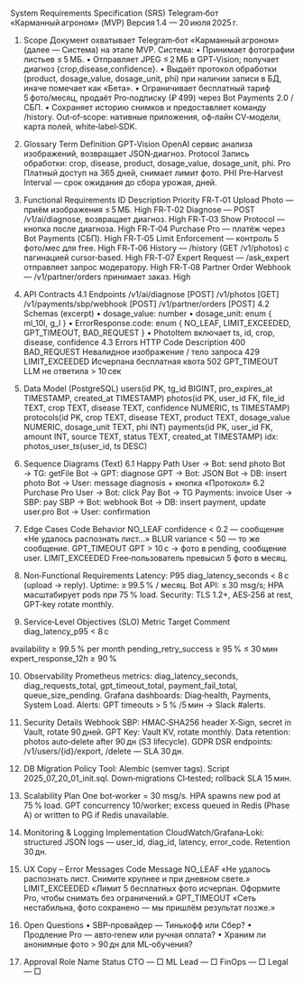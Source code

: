 System Requirements Specification (SRS)
Telegram‑бот «Карманный агроном» (MVP)
Версия 1.4 — 20 июля 2025 г.
1. Scope
Документ охватывает Telegram‑бот «Карманный агроном» (далее — Система) на этапе MVP.
Система:
• Принимает фотографии листьев ≤ 5 МБ.
• Отправляет JPEG ≤ 2 МБ в GPT‑Vision; получает диагноз {crop,disease,confidence}.
• Выдаёт протокол обработки (product, dosage_value, dosage_unit, phi) при наличии записи в БД, иначе помечает как «Бета».
• Ограничивает бесплатный тариф 5 фото/месяц, продаёт Pro‑подписку (₽ 499) через Bot Payments 2.0 / СБП.
• Сохраняет историю снимков и предоставляет команду /history.
Out‑of‑scope: нативные приложения, оф‑лайн CV‑модели, карта полей, white‑label‑SDK.
2. Glossary
Term
Definition
GPT‑Vision
OpenAI сервис анализа изображений, возвращает JSON‑диагноз.
Protocol
Запись обработки: crop, disease, product, dosage_value, dosage_unit, phi.
Pro
Платный доступ на 365 дней, снимает лимит фото.
PHI
Pre‑Harvest Interval — срок ожидания до сбора урожая, дней.

3. Functional Requirements
ID
Description
Priority
FR‑T‑01
Upload Photo — приём изображения ≤ 5 МБ.
High
FR‑T‑02
Diagnose — POST /v1/ai/diagnose, возвращает диагноз.
High
FR‑T‑03
Show Protocol — кнопка после диагноза.
High
FR‑T‑04
Purchase Pro — платёж через Bot Payments (СБП).
High
FR‑T‑05
Limit Enforcement — контроль 5 фото/мес для free.
High
FR‑T‑06
History — /history (GET /v1/photos) с пагинацией cursor‑based.
High
FR‑T‑07
Expert Request — /ask_expert отправляет запрос модератору.
High
FR‑T‑08
Partner Order Webhook — /v1/partner/orders принимает заказ.
High

4. API Contracts
4.1 Endpoints
/v1/ai/diagnose [POST]
/v1/photos [GET]
/v1/payments/sbp/webhook [POST]
/v1/partner/orders [POST]
4.2 Schemas (excerpt)
• dosage_value: number
• dosage_unit: enum { ml_10l, g_l }
• ErrorResponse.code: enum { NO_LEAF, LIMIT_EXCEEDED, GPT_TIMEOUT, BAD_REQUEST }
• PhotoItem включает ts, id, crop, disease, confidence
4.3 Errors
HTTP
Code
Description
400
BAD_REQUEST
Невалидное изображение / тело запроса
429
LIMIT_EXCEEDED
Исчерпана бесплатная квота
502
GPT_TIMEOUT
LLM не ответила  > 10 сек

5. Data Model (PostgreSQL)
users(id PK, tg_id BIGINT, pro_expires_at TIMESTAMP, created_at TIMESTAMP)
photos(id PK, user_id FK, file_id TEXT, crop TEXT, disease TEXT, confidence NUMERIC, ts TIMESTAMP)
protocols(id PK, crop TEXT, disease TEXT, product TEXT, dosage_value NUMERIC, dosage_unit TEXT, phi INT)
payments(id PK, user_id FK, amount INT, source TEXT, status TEXT, created_at TIMESTAMP)
idx: photos_user_ts(user_id, ts DESC)
6. Sequence Diagrams (Text)
6.1 Happy Path
User → Bot: send photo
Bot → TG: getFile
Bot → GPT: diagnose
GPT → Bot: JSON
Bot → DB: insert photo
Bot → User: message diagnosis + кнопка «Протокол»
6.2 Purchase Pro
User → Bot: click Pay
Bot → TG Payments: invoice
User → SBP: pay
SBP → Bot: webhook
Bot → DB: insert payment, update user.pro
Bot → User: confirmation
7. Edge Cases
Code
Behavior
NO_LEAF
confidence < 0.2 — сообщение «Не удалось распознать лист…»
BLUR
variance < 50 — то же сообщение.
GPT_TIMEOUT
GPT > 10 с → фото в pending, сообщение user.
LIMIT_EXCEEDED
Free‑пользователь превысил 5 фото в месяц.

8. Non‑Functional Requirements
Latency: P95 diag_latency_seconds < 8 с (upload → reply).
Uptime: ≥ 99.5 % / месяц.
Bot API: ≤ 30 msg/s; HPA масштабирует pods при 75 % load.
Security: TLS 1.2+, AES‑256 at rest, GPT‑key rotate monthly.
9. Service‑Level Objectives (SLO)
Metric
Target
Comment
diag_latency_p95
< 8 с


availability
≥ 99.5 %
per month
pending_retry_success
≥ 95 %
≤ 30 мин
expert_response_12h
≥ 90 %



10. Observability
Prometheus metrics: diag_latency_seconds, diag_requests_total, gpt_timeout_total, payment_fail_total, queue_size_pending.
Grafana dashboards: Diag‑health, Payments, System Load.
Alerts: GPT timeouts > 5 % /5 мин → Slack #alerts.
11. Security Details
Webhook SBP: HMAC‑SHA256 header X‑Sign, secret in Vault, rotate 90 дней.
GPT Key: Vault KV, rotate monthly.
Data retention: photos auto‑delete after 90 дн (S3 lifecycle).
GDPR DSR endpoints: /v1/users/{id}/export, /delete — SLA 30 дн.
12. DB Migration Policy
Tool: Alembic (semver tags). Script 2025_07_20_01_init.sql. Down‑migrations CI‑tested; rollback SLA 15 мин.
13. Scalability Plan
One bot‑worker = 30 msg/s. HPA spawns new pod at 75 % load. GPT concurrency 10/worker; excess queued in Redis (Phase A) or written to PG if Redis unavailable.
14. Monitoring & Logging Implementation
CloudWatch/Grafana‑Loki: structured JSON logs — user_id, diag_id, latency, error_code. Retention 30 дн.
15. UX Copy – Error Messages
Code
Message
NO_LEAF
«Не удалось распознать лист. Снимите крупнее и при дневном свете.»
LIMIT_EXCEEDED
«Лимит 5 бесплатных фото исчерпан. Оформите Pro, чтобы снимать без ограничений.»
GPT_TIMEOUT
«Сеть нестабильна, фото сохранено — мы пришлём результат позже.»

16. Open Questions
• SBP‑провайдер — Тинькофф или Сбер?
• Продление Pro — авто‑renew или ручная оплата?
• Храним ли анонимные фото > 90 дн для ML‑обучения?
17. Approval
Role
Name
Status
CTO
—
□
ML Lead
—
□
FinOps
—
□
Legal
—
□


